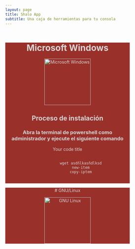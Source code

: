 ```yaml
---
layout: page
title: Shalo App
subtitle: Una caja de herramientas para tu consola
---
```

<head>
<meta name="viewport" content="width=device-width, initial-scale=1">
<style>
* {
  box-sizing: border-box;
}

.row {
  display: flex;
}

/* Create two equal columns that sits next to each other */
.column {
  flex: 50%;
  padding: 10px;
  height: 300px; /* Should be removed. Only for demonstration */
}
</style>
</head>

<div class="row">
  <div class="column">
    <div style="background-color: #99302A; color:#D5D5D5; width: 100%; text-align: center;">
      <h1>Microsoft Windows</h1>
      <p><img src="../../assets/img/icons/Windows.svg" alt="Microsoft Windows" width="150" height="150"></p>
      <h2>Proceso de instalación</h2>
      <h3>Abra la terminal de powershell como administrador y ejecute el siguiente comando</h3>
      <figure>
        <figcaption>Your code title</figcaption>
        <pre>
          <code>
            wget asdñlkasñdlksd
            new-item
            copy-iptem
          </code>
        </pre>
      </figure>
    </div>
  </div>
  <div class="column">
    <div style="background-color: #99302A; color:#D5D5D5; width: 100%; text-align: center;">
      # GNU/Linux
      <p><img src="../../assets/img/icons/gnu-linux.png" alt="GNU Linux" width="150" height="150"></p>
    </div>
  </div>
</div>
